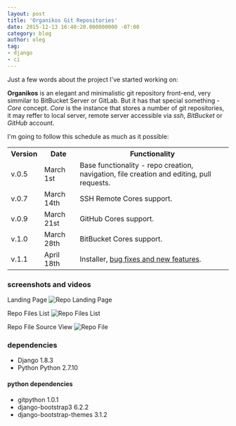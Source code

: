 ```yaml
---
layout: post
title: 'Organikos Git Repositories'
date: 2015-12-13 16:40:20.000000000 -07:00
category: blog
author: oleg
tag:
- django
- ci
---
```

Just a few words about the project I've started working on:

**Organikos** is an elegant and minimalistic git repository front-end, very simmilar to BitBucket Server or GitLab. But it has that special something - *Core* concept.
*Core* is the instance that stores a number of git repositories, it may reffer to local server, remote server accessible via *ssh*, *BitBucket* or *GitHub* account.

I'm going to follow this schedule as much as it possible:

<table>
<tr><th>Version</th><th>Date</th><th>Functionality</th></tr>
<tr>
<td> v.0.5 </td><td> March 1st </td><td> Base functionality - repo creation, navigation, file creation and editing, pull requests.</td>
</tr>
<tr>
<td> v.0.7 </td><td> March 14th </td><td> SSH Remote Cores support.</td>
</tr>
<tr>
<td> v.0.9 </td><td> March 21st </td><td> GitHub Cores support.</td>
</tr>
<tr>
<td> v.1.0 </td><td> March 28th </td><td> BitBucket Cores support.</td>
</tr>
<td> v.1.1 </td><td> April 18th </td><td> Installer, <a href="https://github.com/lenchevsky/organikos/issues">bug fixes and new features</a>.</td>
</tr>
</table>

### screenshots and videos
Landing Page
![Repo Landing Page](https://raw.githubusercontent.com/lenchevsky/organikos/master/pictures/screens/repo_list.png)

Repo Files List
![Repo Files List](https://raw.githubusercontent.com/lenchevsky/organikos/master/pictures/screens/repo_files.png)

Repo File Source View
![Repo File](https://raw.githubusercontent.com/lenchevsky/organikos/master/pictures/screens/repo_source.png)

### dependencies
* Django 1.8.3
* Python Python 2.7.10

#### python dependencies
* gitpython 1.0.1
* django-bootstrap3 6.2.2
* django-bootstrap-themes 3.1.2
